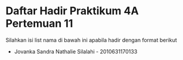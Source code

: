 # Daftar Hadir Praktikum 4A Pertemuan 11
Silahkan isi list nama di bawah ini apabila hadir dengan format berikut

- Jovanka Sandra Nathalie Silalahi - 2010631170133
